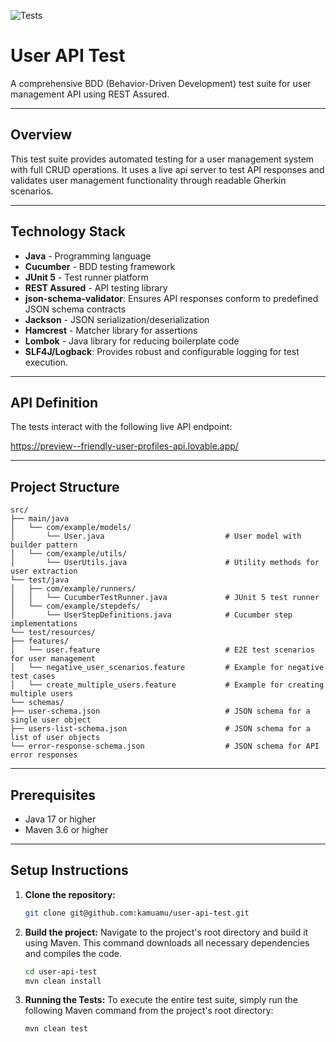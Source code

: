 
![Tests](https://github.com/kamuamu/user-api-test/actions/workflows/tests.yml/badge.svg)

# User API Test

A comprehensive BDD (Behavior-Driven Development) test suite for user management API using REST Assured.

---

## Overview

This test suite provides automated testing for a user management system with full CRUD operations. It uses a live api server to test API responses and validates user management functionality through readable Gherkin scenarios.

---

## Technology Stack

- **Java** - Programming language
- **Cucumber** - BDD testing framework
- **JUnit 5** - Test runner platform
- **REST Assured** - API testing library
- **json-schema-validator**: Ensures API responses conform to predefined JSON schema contracts
- **Jackson** - JSON serialization/deserialization
- **Hamcrest** - Matcher library for assertions
- **Lombok** - Java library for reducing boilerplate code
- **SLF4J/Logback**: Provides robust and configurable logging for test execution.

---

## API Definition

The tests interact with the following live API endpoint:

https://preview--friendly-user-profiles-api.lovable.app/

---

## Project Structure

```
src/
├── main/java
│   └── com/example/models/
│       └── User.java                           # User model with builder pattern
│   └── com/example/utils/
│       └── UserUtils.java                      # Utility methods for user extraction
└── test/java
│   ├── com/example/runners/
│   │   └── CucumberTestRunner.java             # JUnit 5 test runner
│   └── com/example/stepdefs/
│       └── UserStepDefinitions.java            # Cucumber step implementations
└── test/resources/
├── features/
│   └── user.feature                            # E2E test scenarios for user management
│   └── negative_user_scenarios.feature         # Example for negative test cases
│   └── create_multiple_users.feature           # Example for creating multiple users
└── schemas/
├── user-schema.json                            # JSON schema for a single user object
├── users-list-schema.json                      # JSON schema for a list of user objects
└── error-response-schema.json                  # JSON schema for API error responses
```

---

## Prerequisites

- Java 17 or higher
- Maven 3.6 or higher

---

## Setup Instructions

1.  **Clone the repository:**
    ```bash
    git clone git@github.com:kamuamu/user-api-test.git
    ```
2.  **Build the project:**
    Navigate to the project's root directory and build it using Maven. This command downloads all necessary dependencies and compiles the code.
    ```bash
    cd user-api-test
    mvn clean install
    ```
3.  **Running the Tests:**
    To execute the entire test suite, simply run the following Maven command from the project's root directory:
    ```bash
    mvn clean test   
    ```
